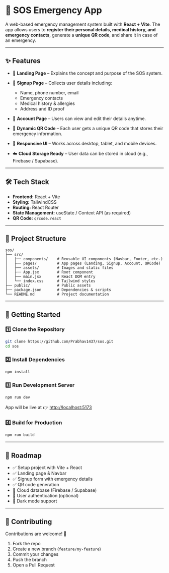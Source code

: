 
# 🚨 SOS Emergency App

A web-based emergency management system built with **React + Vite**.
The app allows users to **register their personal details, medical history, and emergency contacts**, generate a **unique QR code**, and share it in case of an emergency.

---

## ✨ Features

* 📌 **Landing Page** – Explains the concept and purpose of the SOS system.
* 📝 **Signup Page** – Collects user details including:

  * Name, phone number, email
  * Emergency contacts
  * Medical history & allergies
  * Address and ID proof
* 👤 **Account Page** – Users can view and edit their details anytime.
* 🔗 **Dynamic QR Code** – Each user gets a unique QR code that stores their emergency information.
* 📱 **Responsive UI** – Works across desktop, tablet, and mobile devices.
* ☁️ **Cloud Storage Ready** – User data can be stored in cloud (e.g., Firebase / Supabase).

---

## 🛠️ Tech Stack

* **Frontend:** React + Vite
* **Styling:** TailwindCSS
* **Routing:** React Router
* **State Management:** useState / Context API (as required)
* **QR Code:** `qrcode.react`

---

## 📂 Project Structure

```
sos/
├── src/
│   ├── components/    # Reusable UI components (Navbar, Footer, etc.)
│   ├── pages/         # App pages (Landing, Signup, Account, QRCode)
│   ├── assets/        # Images and static files
│   ├── App.jsx        # Root component
│   ├── main.jsx       # React DOM entry
│   └── index.css      # Tailwind styles
├── public/            # Public assets
├── package.json       # Dependencies & scripts
└── README.md          # Project documentation
```

---

## 🚀 Getting Started

### 1️⃣ Clone the Repository

```bash
git clone https://github.com/Prabhav1437/sos.git
cd sos
```

### 2️⃣ Install Dependencies

```bash
npm install
```

### 3️⃣ Run Development Server

```bash
npm run dev
```

App will be live at 👉 [http://localhost:5173](http://localhost:5173)

### 4️⃣ Build for Production

```bash
npm run build
```

---

## 📌 Roadmap

* ✅ Setup project with Vite + React
* ✅ Landing page & Navbar
* ✅ Signup form with emergency details
* ✅ QR code generation
* 🔲 Cloud database (Firebase / Supabase)
* 🔲 User authentication (optional)
* 🔲 Dark mode support

---

## 🤝 Contributing

Contributions are welcome! 🎉

1. Fork the repo
2. Create a new branch (`feature/my-feature`)
3. Commit your changes
4. Push the branch
5. Open a Pull Request
